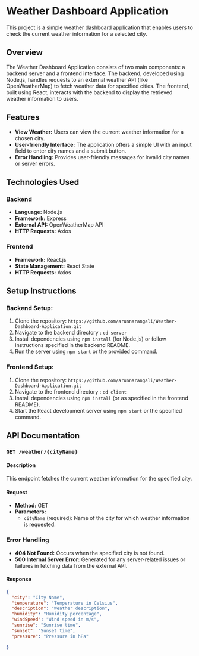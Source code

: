 # Weather Dashboard Application

This project is a simple weather dashboard application that enables users to check the current weather information for a selected city.

## Overview

<!-- Briefly describe the project and its purpose -->

The Weather Dashboard Application consists of two main components: a backend server and a frontend interface. The backend, developed using Node.js, handles requests to an external weather API (like OpenWeatherMap) to fetch weather data for specified cities. The frontend, built using React, interacts with the backend to display the retrieved weather information to users.

## Features

<!-- List the key features of your application -->

- **View Weather:** Users can view the current weather information for a chosen city.
- **User-friendly Interface:** The application offers a simple UI with an input field to enter city names and a submit button.
- **Error Handling:** Provides user-friendly messages for invalid city names or server errors.


## Technologies Used

### Backend

<!-- List technologies used in the backend -->

- **Language:** Node.js
- **Framework:** Express 
- **External API:** OpenWeatherMap API
- **HTTP Requests:** Axios

### Frontend

<!-- List technologies used in the frontend -->

- **Framework:** React.js
- **State Management:** React State 
- **HTTP Requests:** Axios

## Setup Instructions

### Backend Setup:

<!-- Instructions for setting up the backend -->

1. Clone the  repository: `https://github.com/arunnarangali/Weather-Dashboard-Application.git`
2. Navigate to the backend directory : `cd server`
3. Install dependencies using `npm install` (for Node.js) or follow instructions specified in the backend README.
4. Run the server using `npm start` or the provided command.

### Frontend Setup:

<!-- Instructions for setting up the frontend -->

1. Clone the  repository: `https://github.com/arunnarangali/Weather-Dashboard-Application.git`
2. Navigate to the frontend directory : `cd client`
3. Install dependencies using `npm install` (or as specified in the frontend README).
4. Start the React development server using `npm start` or the specified command.

## API Documentation

### `GET /weather/{cityName}`

#### Description

<!-- Description of the API endpoint -->

This endpoint fetches the current weather information for the specified city.

#### Request

<!-- Details about the request for the API -->

- **Method:** GET
- **Parameters:**
  - `cityName` (required): Name of the city for which weather information is requested.



### Error Handling

<!-- Explanation of how errors are handled -->

- **404 Not Found:** Occurs when the specified city is not found.
- **500 Internal Server Error:** Generated for any server-related issues or failures in fetching data from the external API.
#### Response

<!-- Example response from the API -->

```json
{
  "city": "City Name",
  "temperature": "Temperature in Celsius",
  "description": "Weather description",
  "humidity": "Humidity percentage",
  "windSpeed": "Wind speed in m/s",
  "sunrise": "Sunrise time",
  "sunset": "Sunset time",
  "pressure": "Pressure in hPa"
 
}
